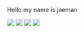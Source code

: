 Hello my name is jaeman


<img src="https://img.shields.io/badge/Python-f9dd6a?style=flat&logo=Python&logoColor=3776AB"/> <img src="https://img.shields.io/badge/Django-cae9d0?style=flat&logo=Django&logoColor=092E20"/> <img src="https://img.shields.io/badge/HTML5-2d2e42?style=flat&logo=HTML5&logoColor=E34F26"/> <img src="https://img.shields.io/badge/CSS-e1bdce?style=flat&logo=CSS3&logoColor=1572B6"/>

